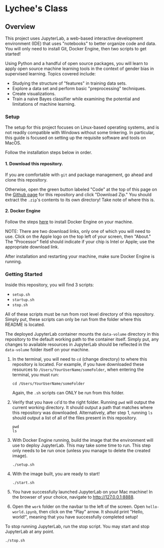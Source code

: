 # Lychee's Class

## Overview
This project uses JupyterLab, a web-based interactive development environment (IDE) that uses "notebooks" to better organize code and data. You will only need to install Git, Docker Engine, then two scripts to get started!

Using Python and a handful of open source packages, you will learn to apply open source machine learning tools in the context of gender bias in supervised learning. Topics covered include:
- Studying the structure of "features" in training data sets.
- Explore a data set and perform basic "preprocessing" techniques.
- Create visualizations.
- Train a naive Bayes classifier while examining the potential and limitations of machine learning.

### Setup
The setup for this project focuses on Linux-based operating systems, and is not readily compatible with Windows without some tinkering. In particular, this guide is focused on setting up the requisite software and tools on MacOS.

Follow the installation steps below in order.

#### 1. Download this repository.

If you are comfortable with `git` and package management, go ahead and clone this repository.

Otherwise, open the green button labeled "Code" at the top of this page on the [Github page](https://github.com/aqy88/lychee-course/tree/main) for this repository and click "Download Zip." You should extract the `.zip`'s contents to its own directory! Take note of where this is.

#### 2. Docker Engine
Follow the steps [here](https://docs.docker.com/desktop/install/mac-install/) to install Docker Engine on your machine.

NOTE: There are two download links, only one of which you will need to use. Click on the Apple logo on the top left of your screen, then "About." The "Processor" field should indicate if your chip is Intel or Apple; use the appropriate download link.

After installation and restarting your machine, make sure Docker Engine is running.

### Getting Started

Inside this repository, you will find 3 scripts:
- `setup.sh`
- `startup.sh`
- `stop.sh`

All of these scripts must be run from root level directory of this repository. Simply put, these scripts can only be run from the folder where this README is located. 

The deployed JupyterLab container mounts the `data-volume` directory in this repository to the default working path to the container itself. Simply put, any changes to available resources in JupyterLab should be reflected in the `data-volume` folder itself on your machine.

1. In the terminal, you will need to `cd` (change directory) to where this repository is located. For example, if you have downloaded these resources to `/Users/YourUserName/someFolder`, when entering the terminal, you must run:
	```
	cd /Users/YourUserName/someFolder
	```
	Again, the `.sh` scripts can ONLY be run from this folder.

2. Verify that you have `cd`'d to the right folder. Running `pwd` will output the current working directory. It should output a path that matches where this repository was downloaded. Alternatively, after step 1, running `ls` should output a list of all of the files present in this repository.
	```
	pwd
	ls
	```

3. With Docker Engine running, build the image that the environment will use to deploy JupyterLab. This may take some time to run. This step only needs to be run once (unless you manage to delete the created image).
	```
	./setup.sh
	```

4. With the image built, you are ready to start!
	```
	./start.sh
	```

5. You have successfully launched JupyterLab on your Mac machine! In the browser of your choice, navigate to http://127.0.0.1:8888.

6. Open the `work` folder on the navbar to the left of the screen. Open `hello-world.ipynb`, then click on the "Play" arrow. It should print "Hello, world!", meaning that you have successfully completed setup!

To stop running JupyterLab, run the stop script. You may start and stop JupyterLab at any point.
```
./stop.sh
```

